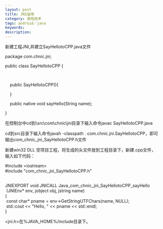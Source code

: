 ```yaml
---
layout: post
title: JNI运用
category: 游戏技术
tags: android／java
keywords: 
description: 
---
```


新建工程JNI,并建立SayHellotoCPP.java文件

package com.chnic.jni;

public class SayHellotoCPP {  

 

    public SayHellotoCPP(){  

    }  

    public native void sayHello(String name);  

}

在控制台中cd到\\src\\com\\chnic\\jni目录下输入命令javac
SayHellotoCPP.java

cd到src目录下输入命令javah -classpath .
com.chnic.jni.SayHellotoCPP，即可输出com\_chnic\_jni\_SayHellotoCPP.h文件

新建win32 DLL
空项目工程，将生成的头文件放到工程目录下，新建.cpp文件，输入如下代码：

\#include \<iostream\> \
\#include "com\_chnic\_jni\_SayHellotoCPP.h" 

\
JNIEXPORT void JNICALL Java\_com\_chnic\_jni\_SayHellotoCPP\_sayHello  \
 (JNIEnv\* env, jobject obj, jstring name) \
{ \
 const char\* pname = env-\>GetStringUTFChars(name, NULL); \
 std::cout \<\< "Hello, " \<\< pname \<\< std::endl; \
}

\<jni.h\>在%JAVA\_HOME%/include目录下。








